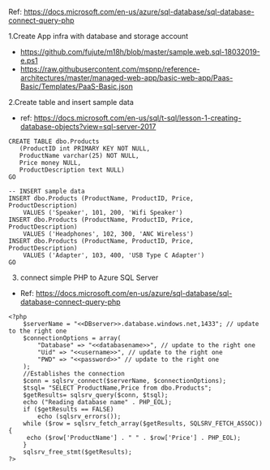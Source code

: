 Ref:
https://docs.microsoft.com/en-us/azure/sql-database/sql-database-connect-query-php

1.Create App infra with database and storage account
* https://github.com/fujute/m18h/blob/master/sample.web.sql-18032019-e.ps1
* https://raw.githubusercontent.com/mspnp/reference-architectures/master/managed-web-app/basic-web-app/Paas-Basic/Templates/PaaS-Basic.json

2.Create table and insert sample data
* ref: https://docs.microsoft.com/en-us/sql/t-sql/lesson-1-creating-database-objects?view=sql-server-2017
```shell
CREATE TABLE dbo.Products  
   (ProductID int PRIMARY KEY NOT NULL,  
   ProductName varchar(25) NOT NULL,  
   Price money NULL,  
   ProductDescription text NULL)  
GO

-- INSERT sample data  
INSERT dbo.Products (ProductName, ProductID, Price, ProductDescription)  
    VALUES ('Speaker', 101, 200, 'Wifi Speaker')   
INSERT dbo.Products (ProductName, ProductID, Price, ProductDescription)  
    VALUES ('Headphones', 102, 300, 'ANC Wireless')   
INSERT dbo.Products (ProductName, ProductID, Price, ProductDescription)  
    VALUES ('Adapter', 103, 400, 'USB Type C Adapter')  
GO
```

3. connect simple PHP to Azure SQL Server 
* Ref: https://docs.microsoft.com/en-us/azure/sql-database/sql-database-connect-query-php
```shell
<?php
    $serverName = "<<DBserver>>.database.windows.net,1433"; // update to the right one
    $connectionOptions = array(
        "Database" => "<<databasename>>", // update to the right one
        "Uid" => "<<username>>", // update to the right one
        "PWD" => "<<password>>" // update to the right one
    );
    //Establishes the connection
    $conn = sqlsrv_connect($serverName, $connectionOptions);
    $tsql= "SELECT ProductName,Price from dbo.Products";
    $getResults= sqlsrv_query($conn, $tsql);
    echo ("Reading database name" . PHP_EOL);
    if ($getResults == FALSE)
        echo (sqlsrv_errors());
    while ($row = sqlsrv_fetch_array($getResults, SQLSRV_FETCH_ASSOC)) {
     echo ($row['ProductName'] . " " . $row['Price'] . PHP_EOL);
    }
    sqlsrv_free_stmt($getResults);
?>
```
